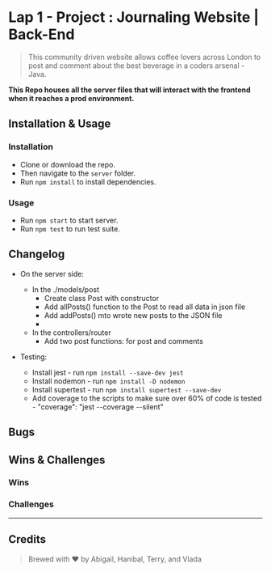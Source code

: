 # Lap 1 - Project : Journaling Website | Back-End

> This community driven website allows coffee lovers across London to post and comment about the best beverage in a coders arsenal - Java.

**This Repo houses all the server files that will interact with the frontend when it reaches a prod environment.**

## Installation & Usage

### Installation

* Clone or download the repo.
* Then navigate to the `server` folder.
* Run `npm install` to install dependencies.

### Usage

* Run `npm start` to start server.
* Run `npm test` to run test suite.

## Changelog
* On the server side:
    *  In the ./models/post 
        * Create class Post with constructor
        * Add allPosts() function to the Post to read all data in json file 
        * Add addPosts() mto wrote new posts to the JSON file
        * 
    * In the controllers/router
        * Add two post functions: for post and comments
        
* Testing:
    * Install jest - run `npm install --save-dev jest`
    * Install nodemon - run  `npm install -D nodemon`
    * Install supertest - run `npm install supertest --save-dev`
    * Add coverage to the scripts to make sure over 60% of code is tested - "coverage": "jest --coverage --silent"

## Bugs


## Wins & Challenges

### Wins

### Challenges

----
## Credits

>Brewed with ❤️ by Abigail, Hanibal, Terry, and Vlada
